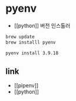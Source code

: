 # pyenv
- [[python]] 버전 인스톨러

```sh 
brew update
brew installl pyenv
```

```sh 
pyenv install 3.9.18
```

## link
- [[pipenv]]
- [[python]]
